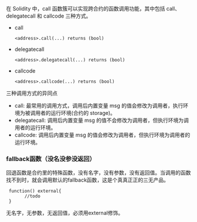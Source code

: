 在 Solidity 中，call 函数簇可以实现跨合约的函数调用功能，其中包括 call、delegatecall 和 callcode 三种方式。

* call

  ```
  <address>.call(...) returns (bool)
  ```

* delegatecall

  ```
  <address>.delegatecall(...) returns (bool)
  ```

* callcode

  ```
  <address>.callcode(...) returns (bool)
  ```

  

三种调用方式的异同点

- call: 最常用的调用方式，调用后内置变量 msg 的值会修改为调用者，执行环境为被调用者的运行环境(合约的 storage)。
- delegatecall: 调用后内置变量 msg 的值不会修改为调用者，但执行环境为调用者的运行环境。
- callcode: 调用后内置变量 msg 的值会修改为调用者，但执行环境为调用者的运行环境。





### fallback函数（没名没参没返回）

回退函数是合约里的特殊函数，没有名字，没有参数，没有返回值。当调用的函数找不到时，就会调用默认的fallback函数，这是个真真正正的三无产品。

```
 function() external{
       //todo
 }
```

无名字，无参数，无返回值，必须用external修饰。